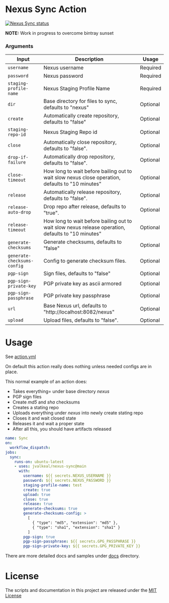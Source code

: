 # Nexus Sync Action

<p align="left">
  <a href="https://github.com/jvalkeal/nexus-sync"><img alt="Nexus Sync status" src="https://github.com/jvalkeal/nexus-sync/workflows/Test/badge.svg"></a>
</p>

**NOTE:** Work in progress to overcome bintray sunset

### Arguments

| Input                       | Description                                                                                        | Usage    |
| --------------------------- | ---------------------------------------------------------------------------------------------------| -------- |
| `username`                  | Nexus username                                                                                     | Required |
| `password`                  | Nexus password                                                                                     | Required |
| `staging-profile-name`      | Nexus Staging Profile Name                                                                         | Required |
| `dir`                       | Base directory for files to sync, defaults to "nexus"                                              | Optional |
| `create`                    | Automatically create repository, defaults to "false"                                               | Optional |
| `staging-repo-id`           | Nexus Staging Repo id                                                                              | Optional |
| `close`                     | Automatically close repository, defaults to "false".                                               | Optional |
| `drop-if-failure`           | Automatically drop repository, defaults to "false".                                                | Optional |
| `close-timeout`             | How long to wait before bailing out to wait slow nexus close operation, defaults to "10 minutes"   | Optional |
| `release`                   | Automatically release repository, defaults to "false".                                             | Optional |
| `release-auto-drop`         | Drop repo after release, defaults to "true".                                                       | Optional |
| `release-timeout`           | How long to wait before bailing out to wait slow nexus release operation, defaults to "10 minutes" | Optional |
| `generate-checksums`        | Generate checksums, defaults to "false"                                                            | Optional |
| `generate-checksums-config` | Config to generate checksum files.                                                                 | Optional |
| `pgp-sign`                  | Sign files, defaults to "false"                                                                    | Optional |
| `pgp-sign-private-key`      | PGP private key as ascii armored                                                                   | Optional |
| `pgp-sign-passphrase`       | PGP private key passphrase                                                                         | Optional |
| `url`                       | Base Nexus url, defaults to "http://localhost:8082/nexus"                                          | Optional |
| `upload`                    | Upload files, defaults to "false".                                                                 | Optional |

# Usage

See [action.yml](action.yml)

On default this action really does nothing unless needed configs are
in place.

This normal example of an action does:
- Takes everything= under base directory _nexus_
- PGP sign files
- Create _md5_ and _sha_ checksums
- Creates a stating repo
- Uploads everything under _nexus_ into newly create stating repo
- Closes it and wait closed state
- Releases it and wait a proper state
- After all this, you should have artifacts released

```yaml
name: Sync
on:
  workflow_dispatch:
jobs:
  sync:
    runs-on: ubuntu-latest
    - uses: jvalkeal/nexus-sync@main
      with:
        username: ${{ secrets.NEXUS_USERNAME }}
        password: ${{ secrets.NEXUS_PASSWORD }}
        staging-profile-name: test
        create: true
        upload: true
        close: true
        release: true
        generate-checksums: true
        generate-checksums-config: >
          [
            { "type": "md5", "extension": "md5" },
            { "type": "sha1", "extension": "sha1" }
          ]
        pgp-sign: true
        pgp-sign-passphrase: ${{ secrets.GPG_PASSPHRASE }}
        pgp-sign-private-key: ${{ secrets.GPG_PRIVATE_KEY }}
```

There are more detailed docs and samples under [docs](docs) directory.

# License

The scripts and documentation in this project are released under the [MIT License](LICENSE)
